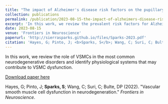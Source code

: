 ```yaml
---
title: "The impact of Alzheimer's disease risk factors on the pupillary light response"
collection: publications
permalink: /publication/2023-08-15-the-impact-of-alzheimers-disease-risk-factors-on-the-pupillary-light-response
excerpt: 'In this work, we review the prevalent risk factors for Alzheimers disease and their impact, if any, on the pupillary light response.'
date: 2023-08-15
venue: 'Frontiers in Neuroscience'
paperurl: 'http://sierrasparks.github.io/files/Sparks-2023.pdf'
citation: 'Hayes, G; Pinto, J; <b>Sparks, S</b>; Wang, C; Suri, C; Bulte, DP (2022). &quot;Vascular smooth muscle cell dysfunction in neurodegeneration.&quot; <i>Frontiers in Neuroscience</i>.'
---
```

In this work, we review the role of VSMCs in the most common neurodegenerative disorders and identify physiological systems that may contribute to VSMC dysfunction. 

[Download paper here](http://sierrasparks.github.io/files/VSMC_dysfunction_in_neurodegeneration_2022.pdf)

Hayes, G; Pinto, J; <b>Sparks, S</b>; Wang, C; Suri, C; Bulte, DP (2022). &quot;Vascular smooth muscle cell dysfunction in neurodegeneration.&quot; <i>Frontiers in Neuroscience</i>.
